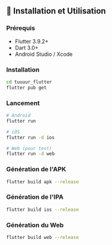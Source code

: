 ## 🚀 Installation et Utilisation

### Prérequis

- Flutter 3.9.2+
- Dart 3.0+
- Android Studio / Xcode

### Installation

```bash
cd tuuuur_flutter
flutter pub get
```

### Lancement

```bash
# Android
flutter run

# iOS
flutter run -d ios

# Web (pour test)
flutter run -d web
```

### Génération de l'APK

```bash
flutter build apk --release
```

### Génération de l'IPA

```bash
flutter build ios --release
```

### Génération du Web

```bash
flutter build web --release
```
